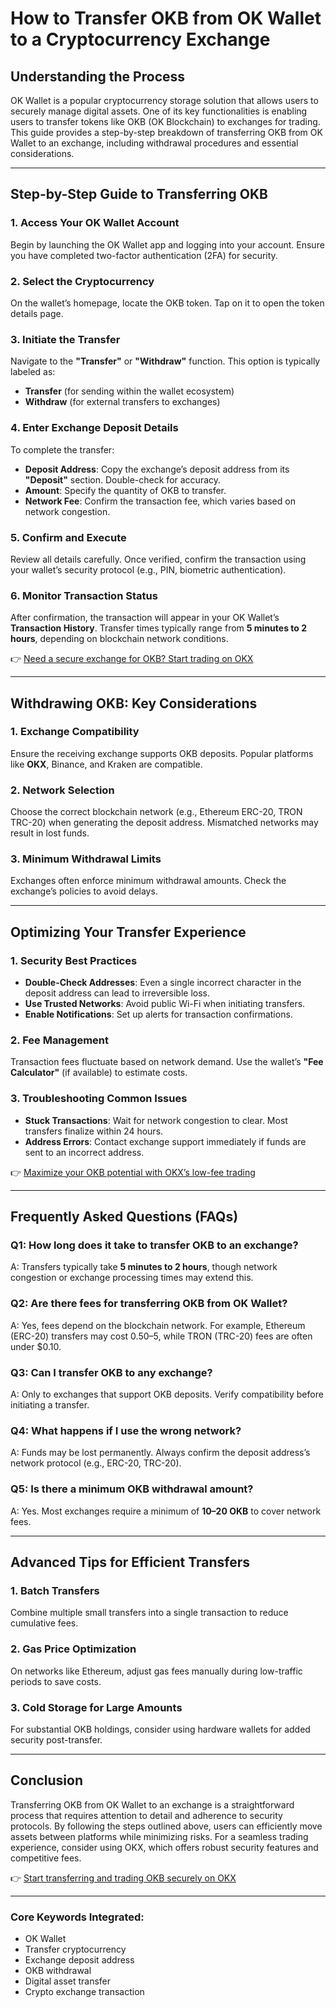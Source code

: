 # How to Transfer OKB from OK Wallet to a Cryptocurrency Exchange  

## Understanding the Process  

OK Wallet is a popular cryptocurrency storage solution that allows users to securely manage digital assets. One of its key functionalities is enabling users to transfer tokens like OKB (OK Blockchain) to exchanges for trading. This guide provides a step-by-step breakdown of transferring OKB from OK Wallet to an exchange, including withdrawal procedures and essential considerations.  

---

## Step-by-Step Guide to Transferring OKB  

### 1. **Access Your OK Wallet Account**  
   Begin by launching the OK Wallet app and logging into your account. Ensure you have completed two-factor authentication (2FA) for security.  

### 2. **Select the Cryptocurrency**  
   On the wallet’s homepage, locate the OKB token. Tap on it to open the token details page.  

### 3. **Initiate the Transfer**  
   Navigate to the **"Transfer"** or **"Withdraw"** function. This option is typically labeled as:  
   - **Transfer** (for sending within the wallet ecosystem)  
   - **Withdraw** (for external transfers to exchanges)  

### 4. **Enter Exchange Deposit Details**  
   To complete the transfer:  
   - **Deposit Address**: Copy the exchange’s deposit address from its **"Deposit"** section. Double-check for accuracy.  
   - **Amount**: Specify the quantity of OKB to transfer.  
   - **Network Fee**: Confirm the transaction fee, which varies based on network congestion.  

### 5. **Confirm and Execute**  
   Review all details carefully. Once verified, confirm the transaction using your wallet’s security protocol (e.g., PIN, biometric authentication).  

### 6. **Monitor Transaction Status**  
   After confirmation, the transaction will appear in your OK Wallet’s **Transaction History**. Transfer times typically range from **5 minutes to 2 hours**, depending on blockchain network conditions.  

👉 [Need a secure exchange for OKB? Start trading on OKX](https://bit.ly/okx-bonus)  

---

## Withdrawing OKB: Key Considerations  

### 1. **Exchange Compatibility**  
   Ensure the receiving exchange supports OKB deposits. Popular platforms like **OKX**, Binance, and Kraken are compatible.  

### 2. **Network Selection**  
   Choose the correct blockchain network (e.g., Ethereum ERC-20, TRON TRC-20) when generating the deposit address. Mismatched networks may result in lost funds.  

### 3. **Minimum Withdrawal Limits**  
   Exchanges often enforce minimum withdrawal amounts. Check the exchange’s policies to avoid delays.  

---

## Optimizing Your Transfer Experience  

### 1. **Security Best Practices**  
   - **Double-Check Addresses**: Even a single incorrect character in the deposit address can lead to irreversible loss.  
   - **Use Trusted Networks**: Avoid public Wi-Fi when initiating transfers.  
   - **Enable Notifications**: Set up alerts for transaction confirmations.  

### 2. **Fee Management**  
   Transaction fees fluctuate based on network demand. Use the wallet’s **"Fee Calculator"** (if available) to estimate costs.  

### 3. **Troubleshooting Common Issues**  
   - **Stuck Transactions**: Wait for network congestion to clear. Most transfers finalize within 24 hours.  
   - **Address Errors**: Contact exchange support immediately if funds are sent to an incorrect address.  

👉 [Maximize your OKB potential with OKX’s low-fee trading](https://bit.ly/okx-bonus)  

---

## Frequently Asked Questions (FAQs)  

### **Q1: How long does it take to transfer OKB to an exchange?**  
A: Transfers typically take **5 minutes to 2 hours**, though network congestion or exchange processing times may extend this.  

### **Q2: Are there fees for transferring OKB from OK Wallet?**  
A: Yes, fees depend on the blockchain network. For example, Ethereum (ERC-20) transfers may cost $0.50–$5, while TRON (TRC-20) fees are often under $0.10.  

### **Q3: Can I transfer OKB to any exchange?**  
A: Only to exchanges that support OKB deposits. Verify compatibility before initiating a transfer.  

### **Q4: What happens if I use the wrong network?**  
A: Funds may be lost permanently. Always confirm the deposit address’s network protocol (e.g., ERC-20, TRC-20).  

### **Q5: Is there a minimum OKB withdrawal amount?**  
A: Yes. Most exchanges require a minimum of **10–20 OKB** to cover network fees.  

---

## Advanced Tips for Efficient Transfers  

### 1. **Batch Transfers**  
   Combine multiple small transfers into a single transaction to reduce cumulative fees.  

### 2. **Gas Price Optimization**  
   On networks like Ethereum, adjust gas fees manually during low-traffic periods to save costs.  

### 3. **Cold Storage for Large Amounts**  
   For substantial OKB holdings, consider using hardware wallets for added security post-transfer.  

---

## Conclusion  

Transferring OKB from OK Wallet to an exchange is a straightforward process that requires attention to detail and adherence to security protocols. By following the steps outlined above, users can efficiently move assets between platforms while minimizing risks. For a seamless trading experience, consider using OKX, which offers robust security features and competitive fees.  

👉 [Start transferring and trading OKB securely on OKX](https://bit.ly/okx-bonus)  

---

### Core Keywords Integrated:  
- OK Wallet  
- Transfer cryptocurrency  
- Exchange deposit address  
- OKB withdrawal  
- Digital asset transfer  
- Crypto exchange transaction  
